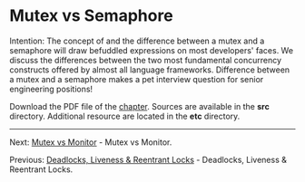 # Mutex vs Semaphore

Intention: The concept of and the difference between a mutex and a semaphore will draw befuddled expressions on most 
developers' faces. We discuss the differences between the two most fundamental concurrency constructs offered by 
almost all language frameworks. Difference between a mutex and a semaphore makes a pet interview question for 
senior engineering positions!

Download the PDF file of the [chapter](chapter_10.pdf). Sources are available in the <b>src</b> directory. 
Additional resource are located in the <b>etc</b> directory.

<hr>

Next: [Mutex vs Monitor](chapter_11.md "Mutex vs Monitor") - Mutex vs Monitor.

Previous: [Deadlocks, Liveness & Reentrant Locks](chapter_9.md "Deadlocks, Liveness & Reentrant Locks") - 
Deadlocks, Liveness & Reentrant Locks.